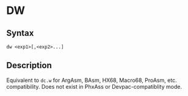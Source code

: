 # DW

## Syntax
```assembly
dw <exp1>[,<exp2>...]
```

## Description
Equivalent to `dc.w` for ArgAsm, BAsm, HX68, Macro68, ProAsm, etc. compatibility.
Does not exist in PhxAss or Devpac-compatiblity mode.
